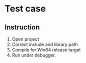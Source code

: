 # Test case
## Instruction
1. Open project
2. Correct include and library path
3. Compile for Win64 release target
4. Run under debugger.
